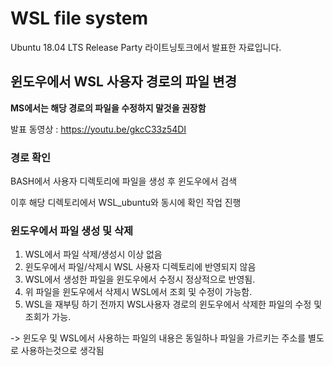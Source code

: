 # WSL file system


Ubuntu 18.04 LTS Release Party 라이트닝토크에서 발표한 자료입니다.

## 윈도우에서 WSL 사용자 경로의 파일 변경

 **MS에서는 해당 경로의 파일을 수정하지 말것을 권장함**

발표 동영상 : https://youtu.be/gkcC33z54DI



### 경로 확인

BASH에서 사용자 디렉토리에 파일을 생성 후 윈도우에서 검색

이후 해당 디렉토리에서 WSL_ubuntu와 동시에 확인 작업 진행


### 윈도우에서 파일 생성 및 삭제

1. WSL에서 파일 삭제/생성시 이상 없음
2. 윈도우에서 파일/삭제시 WSL 사용자 디렉토리에 반영되지 않음
3. WSL에서 생성한 파일을 윈도우에서 수정시 정상적으로 반영됨.
4. 위 파일을 윈도우에서 삭제시 WSL에서 조회 및 수정이 가능함.
5. WSL을 재부팅 하기 전까지 WSL사용자 경로의 윈도우에서 삭제한 파일의 수정 및 조회가 가능.

-> 윈도우 및 WSL에서 사용하는 파일의 내용은 동일하나 파일을 가르키는 주소를 별도로 사용하는것으로 생각됨
